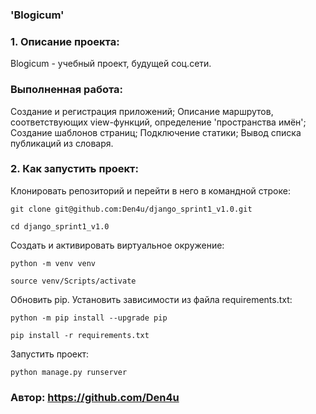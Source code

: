 ### 'Blogicum'
### 1. Описание проекта:
Blogicum - учебный проект, будущей соц.сети.
### Выполненная работа:
Создание и регистрация приложений;
Описание маршрутов, соответствующих view-функций, определение 'пространства имён';
Создание шаблонов страниц;
Подключение статики;
Вывод списка публикаций из словаря.

### 2. Как запустить проект:

Клонировать репозиторий и перейти в него в командной строке:
```
git clone git@github.com:Den4u/django_sprint1_v1.0.git
```
```
cd django_sprint1_v1.0
```
Cоздать и активировать виртуальное окружение:
```
python -m venv venv
```
```
source venv/Scripts/activate
```
Обновить pip. Установить зависимости из файла requirements.txt:
```
python -m pip install --upgrade pip
```
```
pip install -r requirements.txt
```
Запустить проект:
```
python manage.py runserver
```

### Автор: https://github.com/Den4u
